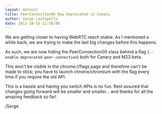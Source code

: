 ```yaml
---
layout: default
title: PeerConnection00 Now Deprecated in Canary
author: Serge Lachapelle
date: 2012-10-16 11:50:00
---
```


We are getting closer to having WebRTC reach stable. As I mentioned a while
back, we are trying to make the last big changes before  this happens.

As such, we are now hiding the PeerConnection00 class behind a flag
(`--enable-deprecated-peer-connection`) both for Canary and M23 beta.

This won't be visible in the chrome://flags page and therefore can't be made
to stick; you have to launch chrome/chromium with the flag every time if you
require the old API.

This is a hassle and having you switch APIs is no fun. Rest assured that
changes going forward will be smaller and smaller... and thanks for all the
amazing feedback so far!

/Serge
